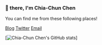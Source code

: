 ### 🖖 there, I'm Chia-Chun Chen

You can find me from these following places!
<p>
  <a href="https://givemefish.github.io">Blog</a>    
  <a href="https://twitter.com/chiachunchen">Twitter</a>
  <a href="mailto:givemefish@gmail.com">Email</a>
</p>

[![Chia-Chun Chen's GitHub stats](https://github-readme-stats.vercel.app/api?username=givemefish&count_private=true&show_icons=true)]
